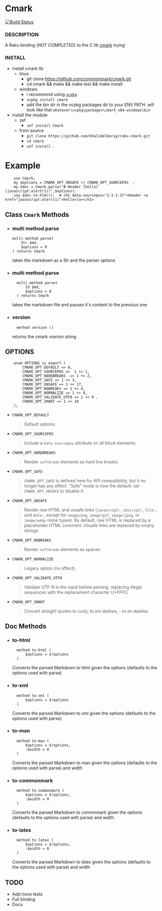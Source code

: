# Cmark

[![Build Status](https://travis-ci.com/khalidelboray/raku-cmark.svg?branch=master)](https://travis-ci.com/khalidelboray/raku-cmark)

### DESCRIPTION

A Raku binding (*NOT COMPLETED*) to the C lib [cmark](https://github.com/commonmark/cmark) *trying*

### INSTALL 

* install cmark lib
    * linux
        - git clone https://github.com/commonmark/cmark.git
        - cd cmark && make && make test && make install
    * windows 
        - i recommend using [`vcpkg`](https://github.com/microsoft/vcpkg)
        - `vcpkg install cmark`
        - add the bin dir in the vcpkg packages dir to your ENV PATH. will look like that `whatever\vcpkg\packages\cmark_x64-windows\bin`
* install the module
    * zef 
        - `zef install Cmark`
    * from source
        - `git clone https://github.com/khalidelboray/raku-cmark.git`
        - `cd cmark`
        - `zef install .`
        

# Example

``` perl6
    use Cmark;
    my $options = CMARK_OPT_UNSAFE +| CMARK_OPT_SOURCEPOS  ;
    my $doc = Cmark.parse("# Header [hello](javascript:alert(1))",$options);
    say $doc.to-html();  # <h1 data-sourcepos="1:1-1:37">Header <a href="javascript:alert(1)">hello</a></h1>
```

## Class `Cmark` Methods

* ### multi method parse

    ```perl6
    multi method parse(
        Str $md,
        $options = 0
    ) returns Cmark
    ```
    
    takes the markdown as a Str and the parser options 
* ### multi method parse
    
    ```perl6
      multi method parse(
          IO $md,
          $options = 0
      ) returns Cmark
    ```
    takes the markdown file and passes it's content to the previous one

* ### version
    ```perl6
      method version ()
    ```
    returns the cmark vserion string
    
## OPTIONS

```perl6
    enum OPTIONS is export (
        CMARK_OPT_DEFAULT => 0,
        CMARK_OPT_SOURCEPOS =>  1 +< 1,
        CMARK_OPT_HARDBREAKS  => 1 +< 2,
        CMARK_OPT_SAFE => 1 +< 3,
        CMARK_OPT_UNSAFE => 1 +< 17,
        CMARK_OPT_NOBREAKS => 1 +< 4,
        CMARK_OPT_NORMALIZE => 1 +< 8,
        CMARK_OPT_VALIDATE_UTF8 => 1 +< 9 ,
        CMARK_OPT_SMART => 1 +< 10
    );
```
* `CMARK_OPT_DEFAULT`    
    > Default options. 
* `CMARK_OPT_SOURCEPOS`
    > Include a `data-sourcepos` attribute on all block elements. 
* `CMARK_OPT_HARDBREAKS`
    > Render `softbreak` elements as hard line breaks. 
* `CMARK_OPT_SAFE`
    > `CMARK_OPT_SAFE` is defined here for API compatibility, but it no longer has any effect. "Safe" mode is now the default: set `CMARK_OPT_UNSAFE` to disable it. 
* `CMARK_OPT_UNSAFE`
    > Render raw HTML and unsafe links (`javascript:`, `vbscript:`, `file:`, and `data:`, except for `image/png`, `image/gif`, `image/jpeg`, or `image/webp` mime types). By default, raw HTML is replaced by a placeholder HTML comment. Unsafe links are replaced by empty strings. 
* `CMARK_OPT_NOBREAKS`
    > Render `softbreak` elements as spaces. 
* `CMARK_OPT_NORMALIZE`
    > Legacy option (no effect). 
* `CMARK_OPT_VALIDATE_UTF8`
    > Validate UTF-8 in the input before parsing, replacing illegal sequences with the replacement character U+FFFD. 
* `CMARK_OPT_SMART`
    > Convert straight quotes to curly, to em dashes, - to en dashes. 
    
## Doc Methods   

* ### to-html
    ```perl6
      method to-html (
          $options = $!options
      )
    ```
    Converts the parsed Markdown to html given the options (defaults to the options used with parse)

* ### to-xml
    ```perl6
      method to-xml (
          $options = $!options
      )
    ```
    Converts the parsed Markdown to xml given the options (defaults to the options used with parse)

* ### to-man
    ```perl6
      method to-man (
          $options = $!options,
          :$width = 0
      )
    ```
    Converts the parsed Markdown to man given the options (defaults to the options used with parse) and width

* ### to-commonmark
    ```perl6
      method to-commonmark (
          $options = $!options,
          :$width = 0
      )
    ```
    Converts the parsed Markdown to commnmark given the options (defaults to the options used with parse)  and width
* ### to-latex
    ```perl6
      method to-latex (
          $options = $!options,
          :$width = 0
      )
    ```
    Converts the parsed Markdown to latex given the options (defaults to the options used with parse)  and width


## TODO 
* Add more tests
* Full binding 
* Docs
